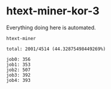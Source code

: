 # htext-miner-kor-3

Everything doing here is automated.

```
htext-miner

total: 2001/4514 (44.32875498449269%)

job0: 356
job1: 353
job2: 507
job3: 392
job4: 393
```